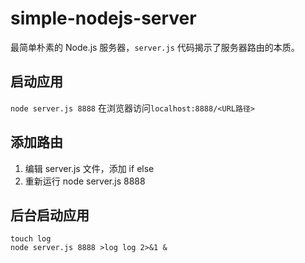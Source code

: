 # simple-nodejs-server
最简单朴素的 Node.js 服务器，`server.js` 代码揭示了服务器路由的本质。

## 启动应用

`node server.js 8888`
在浏览器访问`localhost:8888/<URL路径>`

## 添加路由

1. 编辑 server.js 文件，添加 if else
2. 重新运行 node server.js 8888

## 后台启动应用

```
touch log
node server.js 8888 >log log 2>&1 &
```
